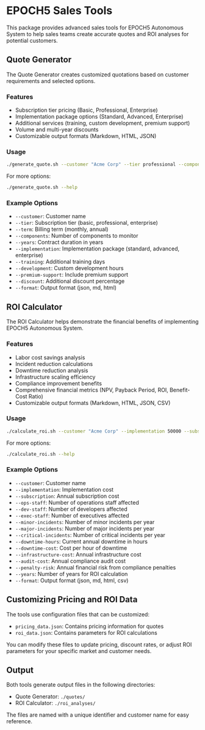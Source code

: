 # EPOCH5 Sales Tools

This package provides advanced sales tools for EPOCH5 Autonomous System to help sales teams create accurate quotes and ROI analyses for potential customers.

## Quote Generator

The Quote Generator creates customized quotations based on customer requirements and selected options.

### Features

- Subscription tier pricing (Basic, Professional, Enterprise)
- Implementation package options (Standard, Advanced, Enterprise)
- Additional services (training, custom development, premium support)
- Volume and multi-year discounts
- Customizable output formats (Markdown, HTML, JSON)

### Usage

```bash
./generate_quote.sh --customer "Acme Corp" --tier professional --components 150 --implementation standard
```

For more options:

```bash
./generate_quote.sh --help
```

### Example Options

- `--customer`: Customer name
- `--tier`: Subscription tier (basic, professional, enterprise)
- `--term`: Billing term (monthly, annual)
- `--components`: Number of components to monitor
- `--years`: Contract duration in years
- `--implementation`: Implementation package (standard, advanced, enterprise)
- `--training`: Additional training days
- `--development`: Custom development hours
- `--premium-support`: Include premium support
- `--discount`: Additional discount percentage
- `--format`: Output format (json, md, html)

## ROI Calculator

The ROI Calculator helps demonstrate the financial benefits of implementing EPOCH5 Autonomous System.

### Features

- Labor cost savings analysis
- Incident reduction calculations
- Downtime reduction analysis
- Infrastructure scaling efficiency
- Compliance improvement benefits
- Comprehensive financial metrics (NPV, Payback Period, ROI, Benefit-Cost Ratio)
- Customizable output formats (Markdown, HTML, JSON, CSV)

### Usage

```bash
./calculate_roi.sh --customer "Acme Corp" --implementation 50000 --subscription 14990 --ops-staff 10 --dev-staff 20 --minor-incidents 50 --major-incidents 5 --downtime-hours 24 --infrastructure-cost 500000 --audit-cost 100000 --penalty-risk 200000
```

For more options:

```bash
./calculate_roi.sh --help
```

### Example Options

- `--customer`: Customer name
- `--implementation`: Implementation cost
- `--subscription`: Annual subscription cost
- `--ops-staff`: Number of operations staff affected
- `--dev-staff`: Number of developers affected
- `--exec-staff`: Number of executives affected
- `--minor-incidents`: Number of minor incidents per year
- `--major-incidents`: Number of major incidents per year
- `--critical-incidents`: Number of critical incidents per year
- `--downtime-hours`: Current annual downtime in hours
- `--downtime-cost`: Cost per hour of downtime
- `--infrastructure-cost`: Annual infrastructure cost
- `--audit-cost`: Annual compliance audit cost
- `--penalty-risk`: Annual financial risk from compliance penalties
- `--years`: Number of years for ROI calculation
- `--format`: Output format (json, md, html, csv)

## Customizing Pricing and ROI Data

The tools use configuration files that can be customized:

- `pricing_data.json`: Contains pricing information for quotes
- `roi_data.json`: Contains parameters for ROI calculations

You can modify these files to update pricing, discount rates, or adjust ROI parameters for your specific market and customer needs.

## Output

Both tools generate output files in the following directories:

- Quote Generator: `./quotes/`
- ROI Calculator: `./roi_analyses/`

The files are named with a unique identifier and customer name for easy reference.
